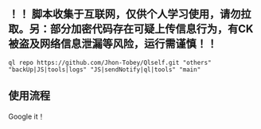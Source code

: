 ## ！！ 脚本收集于互联网，仅供个人学习使用，请勿拉取。另：部分加密代码存在可疑上传信息行为，有CK被盗及网络信息泄漏等风险，运行需谨慎！！

```
ql repo https://github.com/Jhon-Tobey/Qlself.git "others" "backUp|JS|tools|logs" "JS|sendNotify|ql|tools" "main"

```

## 使用流程

Google it！

